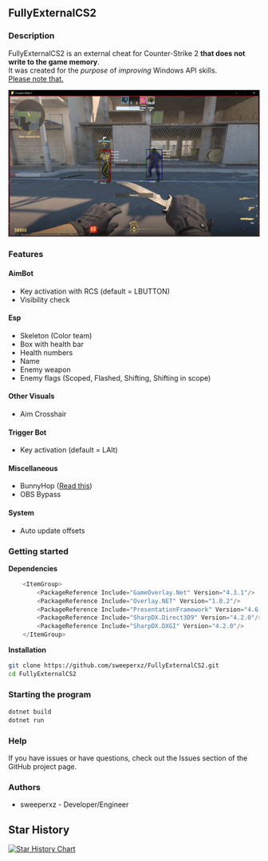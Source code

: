 ## FullyExternalCS2

### Description

FullyExternalCS2 is an external cheat for Counter-Strike 2 **that does not write to the game memory**. \
It was created for the _purpose_ of _improving_ Windows API skills. \
[Please note that.](https://github.com/sweeperxz/FullyExternalCS2/issues/6#issuecomment-1919053959)

![SS](assets/photo.png)

### Features

#### AimBot
- Key activation with RCS (default = LBUTTON)
- Visibility check

#### Esp
- Skeleton (Color team)
- Box with health bar
- Health numbers
- Name
- Enemy weapon
- Enemy flags (Scoped, Flashed, Shifting, Shifting in scope)

#### Other Visuals
- Aim Crosshair

#### Trigger Bot
- Key activation (default = LAlt)

#### Miscellaneous
- BunnyHop ([Read this](https://github.com/sweeperxz/FullyExternalCS2/blob/31f90c2fe4825ac86ba6862531dc633ab6d3aef0/Data/Player.cs#L60))
- OBS Bypass

#### System
- Auto update offsets

### Getting started

**Dependencies**

```cs
    <ItemGroup>
        <PackageReference Include="GameOverlay.Net" Version="4.3.1"/>
        <PackageReference Include="Overlay.NET" Version="1.0.2"/>
        <PackageReference Include="PresentationFramework" Version="4.6.0"/>
        <PackageReference Include="SharpDX.Direct3D9" Version="4.2.0"/>
        <PackageReference Include="SharpDX.DXGI" Version="4.2.0"/>
    </ItemGroup>
```

**Installation**

```bash
git clone https://github.com/sweeperxz/FullyExternalCS2.git
cd FullyExternalCS2
```

### Starting the program

```bash
dotnet build
dotnet run
```

### Help

If you have issues or have questions, check out the Issues section of the GitHub project page.

### Authors

- sweeperxz - Developer/Engineer

## Star History

[![Star History Chart](https://api.star-history.com/svg?repos=sweeperxz/FullyExternalCS2&type=Date)](https://star-history.com/#sweeperxz/FullyExternalCS2&Date)

